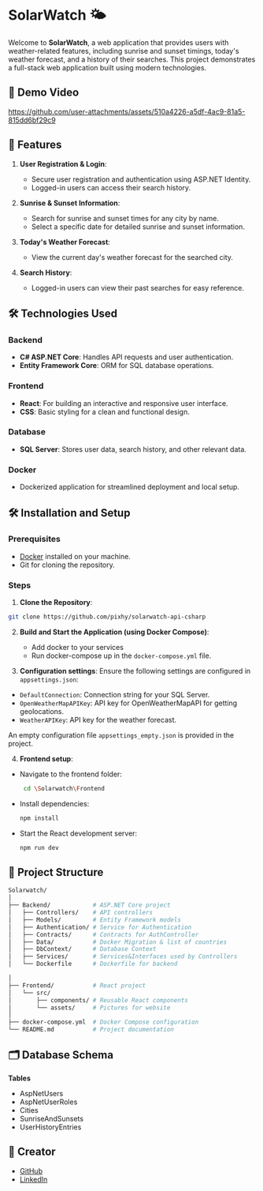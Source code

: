 # SolarWatch 🌤️

Welcome to **SolarWatch**, a web application that provides users with weather-related features, including sunrise and sunset timings, today's weather forecast, and a history of their searches. This project demonstrates a full-stack web application built using modern technologies.

## 🎥 Demo Video 

https://github.com/user-attachments/assets/510a4226-a5df-4ac9-81a5-815dd6bf29c9

## 🚀 Features

1. **User Registration & Login**:
    - Secure user registration and authentication using ASP.NET Identity.
    - Logged-in users can access their search history.

2. **Sunrise & Sunset Information**:
    - Search for sunrise and sunset times for any city by name.
    - Select a specific date for detailed sunrise and sunset information.

3. **Today's Weather Forecast**:
    - View the current day's weather forecast for the searched city.

4. **Search History**:
    - Logged-in users can view their past searches for easy reference.

## 🛠️ Technologies Used

### Backend
- **C# ASP.NET Core**: Handles API requests and user authentication.
- **Entity Framework Core**: ORM for SQL database operations.

### Frontend
- **React**: For building an interactive and responsive user interface.
- **CSS**: Basic styling for a clean and functional design.

### Database
- **SQL Server**: Stores user data, search history, and other relevant data.

### Docker
- Dockerized application for streamlined deployment and local setup.

## 🛠️ Installation and Setup

### Prerequisites
- [Docker](https://www.docker.com/) installed on your machine.
- Git for cloning the repository.

### Steps
1. **Clone the Repository**:
```bash
git clone https://github.com/pixhy/solarwatch-api-csharp
```
2. **Build and Start the Application (using Docker Compose)**:
   - Add docker to your services
   - Run docker-compose up in the `docker-compose.yml` file.

3. **Configuration settings**: Ensure the following settings are configured in `appsettings.json`:

- `DefaultConnection`: Connection string for your SQL Server.
- `OpenWeatherMapAPIKey`: API key for OpenWeatherMapAPI for getting geolocations.
- `WeatherAPIKey`: API key for the weather forecast.

An empty configuration file `appsettings_empty.json` is provided in the project.

4. **Frontend setup**:
- Navigate to the frontend folder:
  ```bash
   cd \Solarwatch\Frontend
  ```
- Install dependencies:
  ```bash
  npm install
  ```
- Start the React development server:
  ```bash
  npm run dev
  ```

## 📂 Project Structure

```bash
Solarwatch/
│
├── Backend/            # ASP.NET Core project
│   ├── Controllers/    # API controllers
│   ├── Models/         # Entity Framework models
│   ├── Authentication/ # Service for Authentication
│   ├── Contracts/      # Contracts for AuthController
│   ├── Data/           # Docker Migration & list of countries
│   ├── DbContext/      # Database Context
│   ├── Services/       # Services&Interfaces used by Controllers
│   └── Dockerfile      # Dockerfile for backend

│
├── Frontend/           # React project
│   └── src/
│       ├── components/ # Reusable React components
│       └── assets/     # Pictures for website
│
├── docker-compose.yml  # Docker Compose configuration
└── README.md           # Project documentation

```

## 🗂️ Database Schema
**Tables**
- AspNetUsers
- AspNetUserRoles
- Cities
- SunriseAndSunsets
- UserHistoryEntries

## 👥 Creator
- [GitHub](https://github.com/pixhy)
- [LinkedIn](https://www.linkedin.com/in/tunde-bak)
